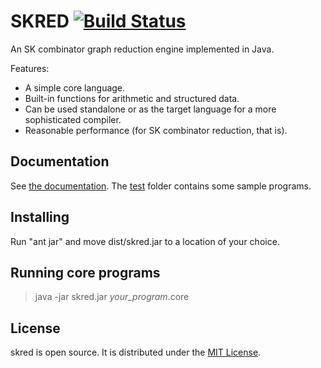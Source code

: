 # SKRED [![Build Status](https://travis-ci.org/bokesan/skred.svg?branch=master)](https://travis-ci.org/bokesan/skred)

An SK combinator graph reduction engine implemented in Java.

Features:

* A simple core language.
* Built-in functions for arithmetic and structured data.
* Can be used standalone or as the target language for a more sophisticated compiler.
* Reasonable performance (for SK combinator reduction, that is).

## Documentation

See [the documentation](doc/usersguide.md). The [test](test) folder contains some sample programs.

## Installing

Run "ant jar" and move dist/skred.jar to a location of your choice.

## Running core programs

> java -jar skred.jar *your_program*.core

## License

skred is open source. It is distributed under the [MIT License](LICENSE).

